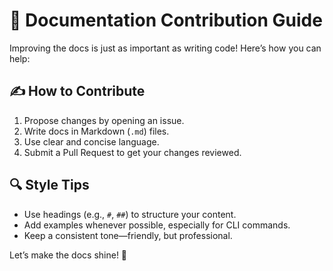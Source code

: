 # 📝 Documentation Contribution Guide

Improving the docs is just as important as writing code! Here’s how you can help:

## ✍️ How to Contribute
1. Propose changes by opening an issue.
2. Write docs in Markdown (`.md`) files.
3. Use clear and concise language.
4. Submit a Pull Request to get your changes reviewed.

## 🔍 Style Tips
- Use headings (e.g., `#`, `##`) to structure your content.
- Add examples whenever possible, especially for CLI commands.
- Keep a consistent tone—friendly, but professional.

Let’s make the docs shine! 🌟
